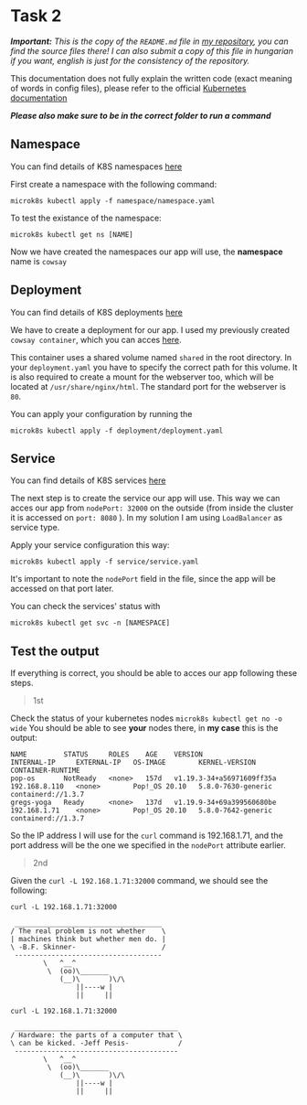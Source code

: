 # Task 2

***Important:** This is the copy of the `README.md` file in [my repository](https://github.com/D3w4r/hakap), you can find the source files there! I can also submit a copy of this file in hungarian if you want, english is just for the consistency of the repository.*

This documentation does not fully explain the written code (exact meaning of words in config files),
please refer to the official [Kubernetes documentation](https://kubernetes.io/)

***Please also make sure to be in the correct folder to run a command***

## Namespace

You can find details of K8S namespaces [here](https://kubernetes.io/docs/concepts/overview/working-with-objects/namespaces/)

First create a namespace with the following command:

```
microk8s kubectl apply -f namespace/namespace.yaml
```

To test the existance of the namespace:

```
microk8s kubectl get ns [NAME]
```

Now we have created the namespaces our app will use, the **namespace** name is `cowsay`

## Deployment

You can find details of K8S deployments [here](https://kubernetes.io/docs/concepts/workloads/controllers/deployment/)

We have to create a deployment for our app. I used my previously created `cowsay container`, which you can acces [here](https://hub.docker.com/layers/140577465/d3w4r/hakap/cowsay/images/sha256-e99d1ded13c64ab58d13fb434fe7040efa640a82ef478f9b6742a014b4421736?context=explore).

This container uses a shared volume named `shared` in the root directory. In your `deployment.yaml` you have to specify the correct path for this volume. It is also required to create a mount for the webserver too, which will be located at `/usr/share/nginx/html`. The standard port for the webserver is `80`.

You can apply your configuration by running the

```
microk8s kubectl apply -f deployment/deployment.yaml
```

## Service

You can find details of K8S services [here](https://kubernetes.io/docs/concepts/services-networking/service/)

The next step is to create the service our app will use. This way we can acces our app from `nodePort: 32000` on the outside (from inside the cluster it is accessed on `port: 8080` ). In my solution I am using `LoadBalancer` as service type.

Apply your service configuration this way:

```
microk8s kubectl apply -f service/service.yaml
```

It's important to note the `nodePort` field in the file, since the app will be accessed on that port later.

You can check the services' status with

```
microk8s kubectl get svc -n [NAMESPACE]
```

## Test the output

If everything is correct, you should be able to acces our app following these steps.

> 1st

Check the status of your kubernetes nodes
``` microk8s kubectl get no -o wide ```
You should be able to see **your** nodes there, in **my case** this is the output:

```
NAME         STATUS     ROLES    AGE    VERSION                     INTERNAL-IP     EXTERNAL-IP   OS-IMAGE        KERNEL-VERSION       CONTAINER-RUNTIME
pop-os       NotReady   <none>   157d   v1.19.3-34+a56971609ff35a   192.168.8.110   <none>        Pop!_OS 20.10   5.8.0-7630-generic   containerd://1.3.7
gregs-yoga   Ready      <none>   137d   v1.19.9-34+69a399560680be   192.168.1.71    <none>        Pop!_OS 20.10   5.8.0-7642-generic   containerd://1.3.7
```

So the IP address I will use for the `curl` command is 192.168.1.71, and the port address will be the one we specified in the `nodePort` attribute earlier.

> 2nd

Given the ```curl -L 192.168.1.71:32000``` command, we should see the following:

```
curl -L 192.168.1.71:32000
```

```
 ____________________________________
/ The real problem is not whether    \
| machines think but whether men do. |
\ -B.F. Skinner-                     /
 ------------------------------------
        \   ^__^
         \  (oo)\_______
            (__)\       )\/\
                ||----w |
                ||     ||
```

```
curl -L 192.168.1.71:32000
```

```
 ________________________________________
/ Hardware: the parts of a computer that \
\ can be kicked. -Jeff Pesis-            /
 ----------------------------------------
        \   ^__^
         \  (oo)\_______
            (__)\       )\/\
                ||----w |
                ||     ||
```
